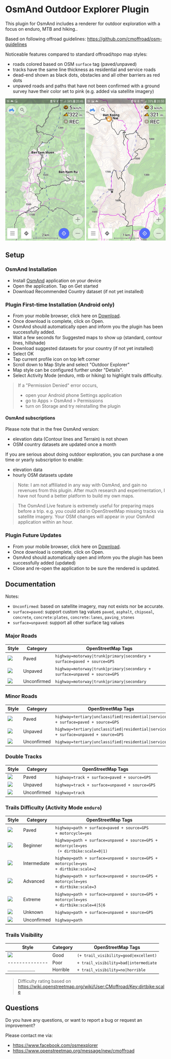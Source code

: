 # OsmAnd Outdoor Explorer Plugin

This plugin for OsmAnd includes a renderer for outdoor exploration with a focus on enduro, MTB and hiking..

Based on following offroad guidelines: https://github.com/cmoffroad/osm-guidelines

Noticeable features compared to standard offroad/topo map styles:

- roads colored based on OSM `surface` tag (paved/unpaved)
- tracks have the same line thickness as residential and service roads
- dead-end shown as black dots, obstacles and all other barriers as red dots
- unpaved roads and paths that have not been confirmed with a ground survey have their color set to pink (e.g. added via satellite imagery)

<p float="left">
  <img src="https://raw.githubusercontent.com/cmoffroad/osmand-outdoor-explorer-plugin/master/screenshots/sample1.jpeg" width="250" />
  <img src="https://raw.githubusercontent.com/cmoffroad/osmand-outdoor-explorer-plugin/master/screenshots/sample2.jpeg" width="250" />
</p>

## Setup

### OsmAnd Installation

- Install [OsmAnd](https://play.google.com/store/apps/details?id=net.osmand) application on your device
- Open the application. Tap on Get started
- Download Recommended Country dataset (if not yet installed)

### Plugin First-time Installation (Android only)

- From your mobile browser, click here on [Download](https://github.com/cmoffroad/osmand-outdoor-explorer-plugin/raw/master/dist/osmand-outdoor-explorer-plugin.osf).
- Once download is complete, click on Open.
- OsmAnd should automatically open and inform you the plugin has been successfully added.
- Wait a few seconds for Suggested maps to show up (standard, contour lines, hillshade)
- Download suggested datasets for your country (if not yet installed)
- Select OK
- Tap current profile icon on top left corner
- Scroll down to Map Style and select "Outdoor Explorer"
- Map style can be configured further under "Details".
- Select Activity Mode (enduro, mtb or hiking) to highlight trails difficulty.

> If a "Permission Denied" error occurs, 
> - open your Android phone Settings application
> - go to Apps > OsmAnd > Permissions
> - turn on Storage and try reinstalling the plugin

#### OsmAnd subscriptions

Please note that in the free OsmAnd version:
- elevation data (Contour lines and Terrain) is not shown
- OSM country datasets are updated once a month

If you are serious about doing outdoor exploration, you can purchase a one time or yearly subscription to enable:
- elevation data
- hourly OSM datasets update

> Note: I am not affiliated in any way with OsmAnd, and gain no revenues from this plugin. After much research and experimentation, I have not found a better platform to build my own maps.

> The OsmAnd Live feature is extremely useful for preparing maps before a trip.  e.g. you could add in OpenStreetMap missing tracks via satellite imagery. Your OSM changes will appear in your OsmAnd application within an hour.

### Plugin Future Updates

- From your mobile browser, click here on [Download](./dist/osmand-outdoor-explorer-plugin.osf).
- Once download is complete, click on Open.
- OsmAnd should automatically open and inform you the plugin has been successfully added (updated)
- Close and re-open the application to be sure the rendered is updated.

## Documentation

Notes:
- `Unconfirmed`: based on satellite imagery, may not exists nor be accurate.
- `surface=paved`: support custom tag values `paved`, `asphalt`, `chipseal`, `concrete`, `concrete:plates`, `concrete:lanes`, `paving_stones`
- `surface=unpaved`: support all other surface tag values

### Major Roads

|Style|Category|OpenStreetMap Tags|
|---|---|---|
|![](https://www.gifpng.com/100x12/FFFFFF/?border-width=1&border-type=rectangle&border-color=000000&font-size=0)|Paved|`highway=motorway\|trunk\|primary\|secondary + surface=paved + source=GPS`
|![](https://www.gifpng.com/100x12/000000/?border-width=1&border-type=rectangle&border-color=FFFFFF&font-size=0)|Unpaved|`highway=motorway\|trunk\|primary\|secondary + surface=unpaved + source=GPS`|
|![](https://www.gifpng.com/100x12/888888/?border-width=1&border-type=rectangle&border-color=FFFFFF&font-size=0)|Unconfirmed|`highway=motorway\|trunk\|primary\|secondary`|

### Minor Roads

|Style|Category|OpenStreetMap Tags|
|---|---|---|
|![](https://www.gifpng.com/100x6/FFFFFF/?border-width=1&border-type=rectangle&border-color=000000&font-size=0)|Paved|`highway=tertiary\|unclassified\|residential\|service + surface=paved + source=GPS`|
|![](https://www.gifpng.com/100x6/000000/?border-width=1&border-type=rectangle&border-color=FFFFFF&font-size=0)|Unpaved|`highway=tertiary\|unclassified\|residential\|service + surface=unpaved + source=GPS`|
|![](https://www.gifpng.com/100x6/888888/?border-width=1&border-type=rectangle&border-color=FFFFFF&font-size=0)|Unconfirmed|`highway=tertiary\|unclassified\|residential\|service`|

### Double Tracks

|Style|Category|OpenStreetMap Tags|
|---|---|---|
|![](https://www.gifpng.com/100x6/FFFFFF/?border-width=1&border-type=rectangle&border-color=000000&font-size=0)|Paved|`highway=track + surface=paved + source=GPS`|
|![](https://www.gifpng.com/100x6/000000/?border-width=1&border-type=rectangle&border-color=FFFFFF&font-size=0)|Unpaved|`highway=track + surface=unpaved + source=GPS`|
|![](https://www.gifpng.com/100x6/888888/?border-width=0&font-size=0)|Unconfirmed|`highway=track`|

### Trails Difficulty (Activity Mode `enduro`)

|Style|Category|OpenStreetMap Tags |
|---|---|---|
|![](https://www.gifpng.com/100x3/FFFFFF/?border-width=1&border-type=rectangle&border-color=000000&font-size=0)|Paved|`highway=path + surface=paved + source=GPS `<br>`+ motorcycle=yes`|
|![](https://www.gifpng.com/100x2/000000/?border-width=0&font-size=0)|Beginner|`highway=path + surface=unpaved + source=GPS + motorcycle=yes `<br>` (+ dirtbike:scale=0\|1)`|
|![](https://www.gifpng.com/100x2/4caf50/?border-width=0&font-size=0)|Intermediate|`highway=path + surface=unpaved + source=GPS + motorcycle=yes `<br>`+ dirtbike:scale=2`|
|![](https://www.gifpng.com/100x2/f57c00/?border-width=0&font-size=0)|Advanced|`highway=path + surface=unpaved + source=GPS + motorcycle=yes `<br>`+ dirtbike:scale=3`|
|![](https://www.gifpng.com/100x2/f50057/?border-width=0&font-size=0)|Extreme|`highway=path + surface=unpaved + source=GPS + motorcycle=yes `<br>`+ dirtbike:scale=4\|5\|6`|
|![](https://www.gifpng.com/100x2/e040fb/?border-width=0&font-size=0)|Unknown|`highway=path + surface=unpaved + source=GPS`|
|![](https://www.gifpng.com/100x2/9e9e9e/?border-width=0&font-size=0)|Unconfirmed|`highway=path`|

### Trails Visibility

|Style|Category|OpenStreetMap Tags |
|---|---|---|
|![](https://www.gifpng.com/100x2/000000/?border-width=0&font-size=0)|Good|`(+ trail_visibility=good\|excellent)`|
|--------------|Poor|`+ trail_visibility=bad\|intermediate`|
|.......................|Horrible|`+ trail_visibility=no\|horrible`|


> Difficulty rating based on https://wiki.openstreetmap.org/wiki/User:CMoffroad/Key:dirtbike:scale




## Questions

Do you have any questions, or want to report a bug or request an improvement? 

Please contact me via:
- https://www.facebook.com/osmexplorer
- https://www.openstreetmap.org/message/new/cmoffroad